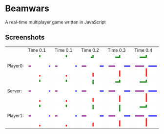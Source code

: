 # Beamwars

A real-time multiplayer game written in JavaScript

## Screenshots

<table><tr><td></td><td>Time 0.1</td><td>Time 0.1</td><td>Time 0.2</td><td>Time 0.3</td><td>Time 0.4</td></tr><tr><td>Player0: </td><td><img src="./img/Player0_0.svg"</img></td><td><img src="./img/Player0_1.svg"</img></td><td><img src="./img/Player0_2.svg"</img></td><td><img src="./img/Player0_3.svg"</img></td><td><img src="./img/Player0_4.svg"</img></td></tr><tr><td>Server: </td><td><img src="./img/Server_0.svg"</img></td><td><img src="./img/Server_1.svg"</img></td><td><img src="./img/Server_2.svg"</img></td><td><img src="./img/Server_3.svg"</img></td><td><img src="./img/Server_4.svg"</img></td></tr><tr><td>Player1: </td><td><img src="./img/Player1_0.svg"</img></td><td><img src="./img/Player1_1.svg"</img></td><td><img src="./img/Player1_2.svg"</img></td><td><img src="./img/Player1_3.svg"</img></td><td><img src="./img/Player1_4.svg"</img></td></tr></table>
